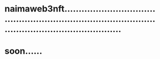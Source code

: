 # naimaweb3nft..............................................................................................................................
# soon......
